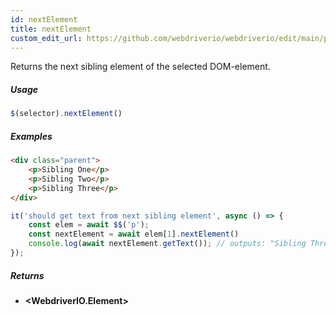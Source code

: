```yaml
---
id: nextElement
title: nextElement
custom_edit_url: https://github.com/webdriverio/webdriverio/edit/main/packages/webdriverio/src/commands/element/nextElement.ts
---
```


Returns the next sibling element of the selected DOM-element.

##### Usage

```js
$(selector).nextElement()
```

##### Examples

```html title="index.html"
<div class="parent">
    <p>Sibling One</p>
    <p>Sibling Two</p>
    <p>Sibling Three</p>
</div>
```

```js title="nextElement.js"
it('should get text from next sibling element', async () => {
    const elem = await $$('p');
    const nextElement = await elem[1].nextElement()
    console.log(await nextElement.getText()); // outputs: "Sibling Three"
});
```

##### Returns

- **&lt;WebdriverIO.Element&gt;**
    

